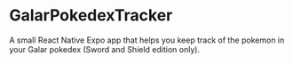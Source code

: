 # GalarPokedexTracker
A small React Native Expo app that helps you keep track of the pokemon in your Galar pokedex (Sword and Shield edition only).
